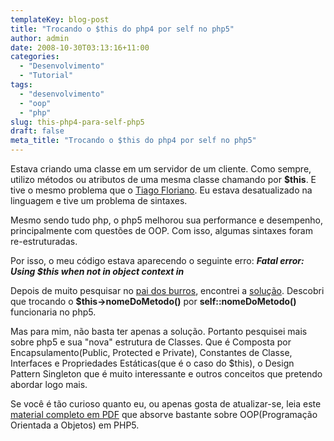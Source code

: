 ```yaml
---
templateKey: blog-post
title: "Trocando o $this do php4 por self no php5"
author: admin
date: 2008-10-30T03:13:16+11:00
categories:
  - "Desenvolvimento"
  - "Tutorial"
tags:
  - "desenvolvimento"
  - "oop"
  - "php"
slug: this-php4-para-self-php5
draft: false
meta_title: "Trocando o $this do php4 por self no php5"
---
```


Estava criando uma classe em um servidor de um cliente.
Como sempre, utilizo métodos ou atributos de uma mesma classe chamando por **$this**. E tive o mesmo problema que o [Tiago Floriano](http://tiagofloriano.com.br/blog/?p=194).
Eu estava desatualizado na linguagem e tive um problema de sintaxes.

Mesmo sendo tudo php, o php5 melhorou sua performance e desempenho, principalmente com questões de OOP. Com isso, algumas sintaxes foram re-estruturadas.

Por isso, o meu código estava aparecendo o seguinte erro: **_Fatal error: Using $this when not in object context in_**

Depois de muito pesquisar no [pai dos burros](http://www.google.com.br), encontrei a [solução](http://www.arquivodecodigos.net/arquivo/tutoriais/php/geral/poo1/usando_metodos_estaticos.php). Descobri que trocando o **$this->nomeDoMetodo()** por **self::nomeDoMetodo()** funcionaria no php5.

Mas para mim, não basta ter apenas a solução. Portanto pesquisei mais sobre php5 e sua "nova" estrutura de Classes. Que é Composta por Encapsulamento(Public, Protected e Private), Constantes de Classe, Interfaces e Propriedades Estáticas(que é o caso do $this), o Design Pattern Singleton que é muito interessante e outros conceitos que pretendo abordar logo mais.

Se você é tão curioso quanto eu, ou apenas gosta de atualizar-se, leia este [material completo em PDF](http://www.fop.unicamp.br/informatica/index.php?option=com_docman&task=doc_view&gid=3&Itemid=36) que absorve bastante sobre OOP(Programação Orientada a Objetos) em PHP5.
